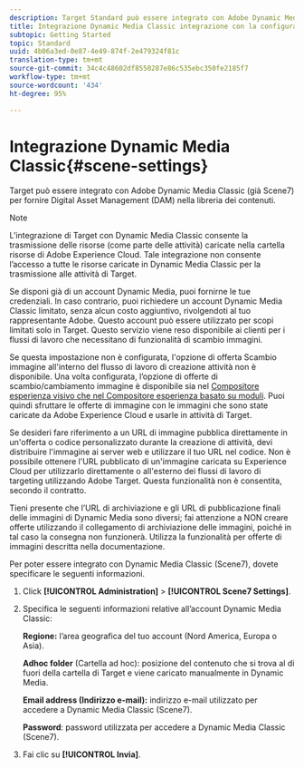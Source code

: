 ```yaml
---
description: Target Standard può essere integrato con Adobe Dynamic Media Classic (già Scene7) per fornire Digital Asset Management (DAM) nella libreria dei contenuti.
title: Integrazione Dynamic Media Classic integrazione con la configurazione
subtopic: Getting Started
topic: Standard
uuid: 4b06a3ed-0e87-4e49-874f-2e479324f81c
translation-type: tm+mt
source-git-commit: 34c4c48602df8550287e86c535ebc350fe2185f7
workflow-type: tm+mt
source-wordcount: '434'
ht-degree: 95%

---
```



# Integrazione Dynamic Media Classic{#scene-settings}

Target può essere integrato con Adobe Dynamic Media Classic (già Scene7) per fornire Digital Asset Management (DAM) nella libreria dei contenuti.

>[!NOTE]
>
>L’integrazione di Target con Dynamic Media Classic consente la trasmissione delle risorse (come parte delle attività) caricate nella cartella risorse di Adobe Experience Cloud. Tale integrazione non consente l’accesso a tutte le risorse caricate in Dynamic Media Classic per la trasmissione alle attività di Target.

Se disponi già di un account Dynamic Media, puoi fornirne le tue credenziali. In caso contrario, puoi richiedere un account Dynamic Media Classic limitato, senza alcun costo aggiuntivo, rivolgendoti al tuo rappresentante Adobe. Questo account può essere utilizzato per scopi limitati solo in Target. Questo servizio viene reso disponibile ai clienti per i flussi di lavoro che necessitano di funzionalità di scambio immagini.

Se questa impostazione non è configurata, l&#39;opzione di offerta Scambio immagine all&#39;interno del flusso di lavoro di creazione attività non è disponibile. Una volta configurata, l’opzione di offerte di scambio/cambiamento immagine è disponibile sia nel [Compositore esperienza visivo che nel Compositore esperienza basato su moduli](../c-experiences/experiences.md#concept_A2E10F6AFB3D4AEAB6951EE14688848D). Puoi quindi sfruttare le offerte di immagine con le immagini che sono state caricate da Adobe Experience Cloud e usarle in attività di Target.

Se desideri fare riferimento a un URL di immagine pubblica direttamente in un&#39;offerta o codice personalizzato durante la creazione di attività, devi distribuire l&#39;immagine ai server web e utilizzare il tuo URL nel codice. Non è possibile ottenere l&#39;URL pubblicato di un&#39;immagine caricata su Experience Cloud per utilizzarlo direttamente o all&#39;esterno dei flussi di lavoro di targeting utilizzando Adobe Target. Questa funzionalità non è consentita, secondo il contratto.

Tieni presente che l’URL di archiviazione e gli URL di pubblicazione finali delle immagini di Dynamic Media sono diversi; fai attenzione a NON creare offerte utilizzando il collegamento di archiviazione delle immagini, poiché in tal caso la consegna non funzionerà. Utilizza la funzionalità per offerte di immagini descritta nella documentazione.

Per poter essere integrato con Dynamic Media Classic (Scene7), dovete specificare le seguenti informazioni.

1. Click **[!UICONTROL Administration]** > **[!UICONTROL Scene7 Settings]**.

1. Specifica le seguenti informazioni relative all’account Dynamic Media Classic:

   **Regione:** l’area geografica del tuo account (Nord America, Europa o Asia).

   **Adhoc folder** (Cartella ad hoc): posizione del contenuto che si trova al di fuori della cartella di Target e viene caricato manualmente in Dynamic Media.

   **Email address (Indirizzo e-mail):** indirizzo e-mail utilizzato per accedere a Dynamic Media Classic (Scene7).

   **Password**: password utilizzata per accedere a Dynamic Media Classic (Scene7).

1. Fai clic su **[!UICONTROL Invia]**.
